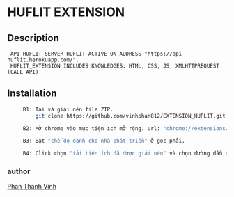 # HUFLIT EXTENSION

## Description
     API HUFLIT SERVER HUFLIT ACTIVE ON ADDRESS "https://api-huflit.herokuapp.com/".
     HUFLIT_EXTENSION INCLUDES KNOWLEDGES: HTML, CSS, JS, XMLHTTPREQUEST (CALL API)

## Installation

```bash
     B1: Tải và giải nén file ZIP.
         git clone https://github.com/vinhphan812/EXTENSION_HUFLIT.git
```
```bash
     B2: Mở chrome vào mục tiện ích mở rộng. url: "chrome://extensions/".
```
```bash
     B3: Bật "chế độ dành cho nhà phát triển" ở góc phải.
```
```bash
     B4: Click chọn "tải tiện ích đã được giải nén" và chọn đường dẫn đến folder giải nén ban nảy.
```
### author 
[Phan Thanh Vinh](https://www.facebook.com/id.24.10.2001.788)

     
